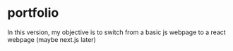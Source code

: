 # portfolio

In this version, my objective is to switch from a basic js webpage to a react webpage (maybe next.js later)